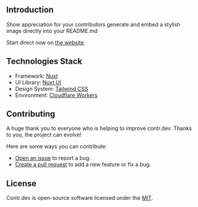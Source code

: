 ## Introduction

Show appreciation for your contributors generate and embed a stylish image directly into your README.md

Start direct now on [the website](https://contr.dev).

## Technologies Stack

- Framework: [Nuxt](https://nuxt.com/)
- UI Library: [Nuxt UI](https://ui.nuxt.com/)
- Design System: [Tailwind CSS](https://tailwindcss.com/)
- Environment: [Cloudflare Workers](https://workers.cloudflare.com/)

## Contributing

A huge thank you to everyone who is helping to improve contr.dev. Thanks to you, the project can evolve!

Here are some ways you can contribute:

- [Open an issue](https://github.com/hywax/contr.dev/issues/new/choose) to report a bug.
- [Create a pull request](https://github.com/hywax/contr.dev/compare) to add a new feature or fix a bug.

<!-- todo -->

## License

Contr.dev is open-source software licensed under the [MIT](https://github.com/hywax/contr.dev/blob/main/LICENSE).
